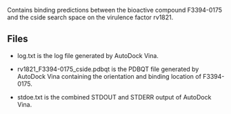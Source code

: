 Contains binding predictions between the bioactive compound F3394-0175 and the cside search space on the virulence factor rv1821.

## Files

- log.txt is the log file generated by AutoDock Vina.

- rv1821_F3394-0175_cside.pdbqt is the PDBQT file generated by AutoDock Vina containing the orientation and binding location of F3394-0175.

- stdoe.txt is the combined STDOUT and STDERR output of AutoDock Vina.

